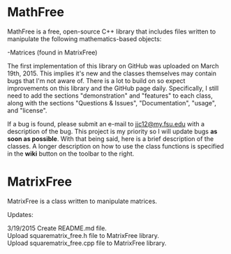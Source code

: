 # MathFree

MathFree is a free, open-source C++ library that includes files written to manipulate the following mathematics-based
objects:

-Matrices (found in MatrixFree)

The first implementation of this library on GitHub was uploaded on March 19th, 2015. This implies it's new and the
classes themselves may contain bugs that I'm not aware of. There is a lot to build on so expect improvements on this
library and the GitHub page daily. Specifically, I still need to add the sections "demonstration" and "features" to each
class, along with the sections "Questions & Issues", "Documentation", "usage", and "license". 

If a bug is found, please submit an e-mail to jjc12@my.fsu.edu with a description of the bug. This project is my priority
so I will update bugs **as soon as possible**. With that being said, here is a brief description of the classes. A longer
description on how to use the class functions is specified in the **wiki** button on the toolbar to the right.

# MatrixFree

MatrixFree is a class written to manipulate matrices.

Updates:

3/19/2015 
Create README.md file.  
Upload squarematrix_free.h file to MatrixFree library.  
Upload squarematrix_free.cpp file to MatrixFree library.  
